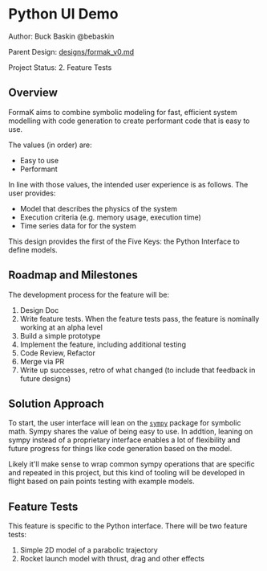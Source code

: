 # Python UI Demo

Author: Buck Baskin @bebaskin

Parent Design: [designs/formak_v0.md](../designs/formak_v0.md)

Project Status: 2. Feature Tests

## Overview

FormaK aims to combine symbolic modeling for fast, efficient system modelling
with code generation to create performant code that is easy to use.

The values (in order) are:
- Easy to use
- Performant

In line with those values, the intended user experience is as follows. The user
provides:
- Model that describes the physics of the system
- Execution criteria (e.g. memory usage, execution time)
- Time series data for for the system

This design provides the first of the Five Keys: the Python Interface to define models.

## Roadmap and Milestones

The development process for the feature will be:

1. Design Doc
2. Write feature tests. When the feature tests pass, the feature is nominally working at an alpha level
3. Build a simple prototype
4. Implement the feature, including additional testing
5. Code Review, Refactor
6. Merge via PR
7. Write up successes, retro of what changed (to include that feedback in future designs)

## Solution Approach

To start, the user interface will lean on the
[`sympy`](https://www.sympy.org/en/index.html) package for symbolic math. Sympy
shares the value of being easy to use. In addtion, leaning on sympy instead of a
proprietary interface enables a lot of flexibility and future progress for
things like code generation based on the model. 

Likely it'll make sense to wrap common sympy operations that are specific and
repeated in this project, but this kind of tooling will be developed in flight
based on pain points testing with example models.

## Feature Tests

This feature is specific to the Python interface. There will be two feature tests:
1. Simple 2D model of a parabolic trajectory
2. Rocket launch model with thrust, drag and other effects
